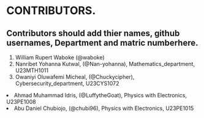# CONTRIBUTORS.
## Contributors should add thier names, github usernames, Department and matric numberhere.
<ol>
<li>William Rupert Waboke (@waboke)
<li>Nanribet Yohanna Kutwal, (@Nan-yohanna), Mathematics_department, U23MTH1011</li>
<li>Owaniyi Oluwafemi Micheal, (@Chuckycipher), Cybersecurity_department, U23CYS1072</li>
</ol>
<li>Ahmad Muhammad Idris, (@LuffytheGoat), Physics with Electronics, U23PE1008</li>
<li>Abu Daniel Chubiojo, (@chubi96), Physics with Electronics, U23PE1015</li>
